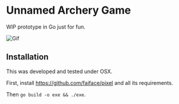 # Unnamed Archery Game

WIP prototype in Go just for fun.

![Gif](https://github.com/ysmolsky/unnamed-go-game/raw/master/gifs/Sep-01-2018%2001-20-05.gif)

## Installation

This was developed and tested under OSX.

First, install https://github.com/faiface/pixel and all its requirements.

Then `go build -o exe && ./exe`.
